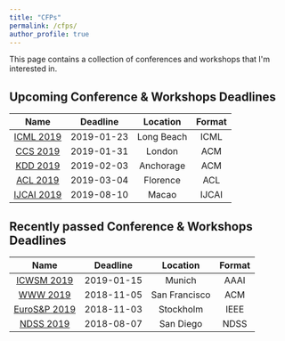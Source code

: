 ```yaml
---
title: "CFPs"
permalink: /cfps/
author_profile: true
---
```


This page contains a collection of conferences and workshops that I'm interested in. 

## Upcoming Conference & Workshops Deadlines

| Name                                                                  | Deadline   | Location      | Format |
| :-------------------------------------------------------------------: | :--------: | :-----------: | :----: |
| [ICML 2019](https://icml.cc/)                                         | 2019-01-23 | Long Beach    | ICML   |
| [CCS 2019](http://ccs2019.sigsac.org/)                                | 2019-01-31 | London        | ACM    |
| [KDD 2019](https://www.kdd.org/kdd2019/)                              | 2019-02-03 | Anchorage     | ACM    |
| [ACL 2019](http://www.acl2019.org/EN/index.xhtml)                     | 2019-03-04 | Florence      | ACL    |
| [IJCAI 2019](http://ijcai19.org/)                                     | 2019-08-10 | Macao         | IJCAI  |


## Recently passed Conference & Workshops Deadlines

| Name                                                                  | Deadline   | Location      | Format |
| :-------------------------------------------------------------------: | :--------: | :-----------: | :----: | 
| [ICWSM 2019](https://www.icwsm.org/2019/index.php)                    | 2019-01-15 | Munich        | AAAI   |
| [WWW 2019](https://www2019.thewebconf.org/)                           | 2018-11-05 | San Francisco | ACM    |
| [EuroS&P 2019](https://www.ieee-security.org/TC/EuroSP2019/index.php) | 2018-11-03 | Stockholm     | IEEE   |
| [NDSS 2019](https://www.ndss-symposium.org/ndss2019/)                 | 2018-08-07 | San Diego     | NDSS   |
